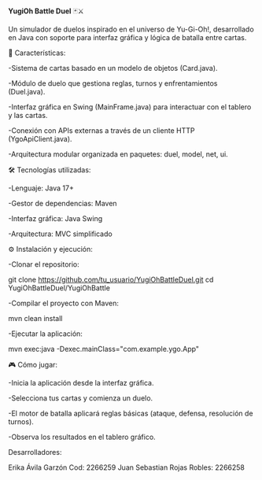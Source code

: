 **YugiOh Battle Duel** 🃏⚔️

Un simulador de duelos inspirado en el universo de Yu-Gi-Oh!, desarrollado en Java con soporte para interfaz gráfica y lógica de batalla entre cartas.

🚀 Características:

-Sistema de cartas basado en un modelo de objetos (Card.java).

-Módulo de duelo que gestiona reglas, turnos y enfrentamientos (Duel.java).

-Interfaz gráfica en Swing (MainFrame.java) para interactuar con el tablero y las cartas.

-Conexión con APIs externas a través de un cliente HTTP (YgoApiClient.java).

-Arquitectura modular organizada en paquetes: duel, model, net, ui.

🛠️ Tecnologías utilizadas:

-Lenguaje: Java 17+

-Gestor de dependencias: Maven

-Interfaz gráfica: Java Swing

-Arquitectura: MVC simplificado

⚙️ Instalación y ejecución:

-Clonar el repositorio:

git clone https://github.com/tu_usuario/YugiOhBattleDuel.git
cd YugiOhBattleDuel/YugiOhBattle


-Compilar el proyecto con Maven:

mvn clean install


-Ejecutar la aplicación:

mvn exec:java -Dexec.mainClass="com.example.ygo.App"

🎮 Cómo jugar:

-Inicia la aplicación desde la interfaz gráfica.

-Selecciona tus cartas y comienza un duelo.

-El motor de batalla aplicará reglas básicas (ataque, defensa, resolución de turnos).

-Observa los resultados en el tablero gráfico.

Desarrolladores: 

Erika Ávila Garzón Cod: 2266259
Juan Sebastian Rojas Robles: 2266258
